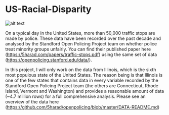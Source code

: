 # US-Racial-Disparity

![alt text](https://github.com/elliotip1994/US-Racial-Disparity/blob/master/Image/racial%20disparity.jpg)

On a typical day in the United States, more than 50,000 traffic stops are made by police. These data have been recorded over the past 
decade and analysed by the Standford Open Policing Project team on whether police treat minority groups unfairly. You can find their 
published paper here (https://5harad.com/papers/traffic-stops.pdf) using the same set of data (https://openpolicing.stanford.edu/data/).

In this project, I will only work on the data from Illinois, which is the sixth most populous state of the United States. 
The reason being is that Illinois is one of the few states that contains data in every variable recorded by the Standford Open Policing 
Project team (the others are Connecticut, Rhode Island, Vermont and Washington) and provides a reasonable amount of data 
(~4.7 million rows) for a full comprehensive analysis. Please see an overview of the data here (https://github.com/5harad/openpolicing/blob/master/DATA-README.md)

